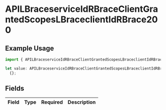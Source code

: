 # APILBraceserviceIdRBraceClientGrantedScopesLBraceclientIdRBrace200

## Example Usage

```typescript
import { APILBraceserviceIdRBraceClientGrantedScopesLBraceclientIdRBrace200 } from "authlete-typescript-sdk/models";

let value: APILBraceserviceIdRBraceClientGrantedScopesLBraceclientIdRBrace200 =
  {};
```

## Fields

| Field       | Type        | Required    | Description |
| ----------- | ----------- | ----------- | ----------- |